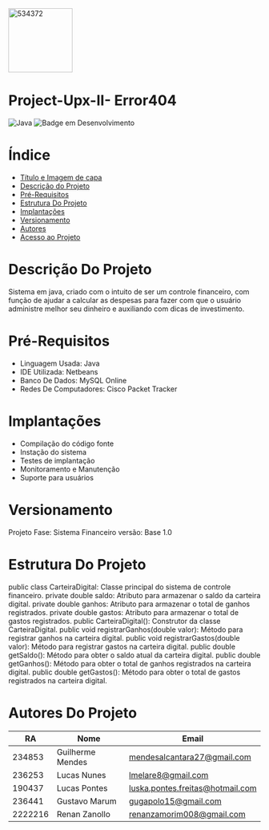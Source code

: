 
<img width="128" alt="534372" src="https://github.com/Upx-II-Error404/Project-Upx-II/assets/141426925/77ee48f8-1a48-4850-a603-2343d731366a">

 # Project-Upx-II- Error404


![Java](https://img.shields.io/badge/java-%23ED8B00.svg?style=for-the-badge&logo=openjdk&logoColor=white)
![Badge em Desenvolvimento](http://img.shields.io/static/v1?label=STATUS&message=EM%20DESENVOLVIMENTO&color=GREEN&style=for-the-badge)
# Índice 

* [Título e Imagem de capa](#Project-Upx-II-Error404)
* [Descrição do Projeto](#descrição-do-projeto)
* [Pré-Requisitos](#pre-requisitos)
* [Estrutura Do Projeto](#estrutura-do-projeto)
* [Implantações](#Implantações)
* [Versionamento](#Versionamento)
* [Autores](#Autores)
* [Acesso ao Projeto](#acesso-ao-projeto)

# Descrição Do Projeto
Sistema em java, criado com o intuito  de ser um controle financeiro, com função de ajudar a calcular as despesas para fazer com que o usuário administre melhor seu dinheiro
e auxiliando com dicas de investimento.


# Pré-Requisitos
- Linguagem Usada: Java
- IDE Utilizada: Netbeans
- Banco De Dados: MySQL Online
- Redes De Computadores: Cisco Packet Tracker
  
# Implantações
- Compilação do código fonte
- Instação do sistema
- Testes de implantação
- Monitoramento e Manutenção
- Suporte para usuários

# Versionamento
Projeto Fase: Sistema Financeiro versão: Base 1.0

# Estrutura Do Projeto
public class CarteiraDigital: Classe principal do sistema de controle financeiro.
private double saldo: Atributo para armazenar o saldo da carteira digital.
private double ganhos: Atributo para armazenar o total de ganhos registrados.
private double gastos: Atributo para armazenar o total de gastos registrados.
public CarteiraDigital(): Construtor da classe CarteiraDigital.
public void registrarGanhos(double valor): Método para registrar ganhos na carteira digital.
public void registrarGastos(double valor): Método para registrar gastos na carteira digital.
public double getSaldo(): Método para obter o saldo atual da carteira digital.
public double getGanhos(): Método para obter o total de ganhos registrados na carteira digital.
public double getGastos(): Método para obter o total de gastos registrados na carteira digital.

# Autores Do Projeto
| RA       | Nome          | Email                  |
|----------|---------------|------------------------|
| 234853   | Guilherme Mendes    | mendesalcantara27@gmail.com       |
| 236253   | Lucas Nunes   | lmelare8@gmail.com      |
| 190437   | Lucas Pontes  | luska.pontes.freitas@hotmail.com      |
| 236441   | Gustavo Marum   | gugapolo15@gmail.com      |
| 2222216  | Renan Zanollo  | renanzamorim008@gmail.com    |



